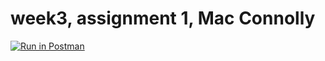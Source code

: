 # week3, assignment 1, Mac Connolly

[![Run in Postman](https://run.pstmn.io/button.svg)](https://app.getpostman.com/run-collection/7c4e6ffe6310fcd67530)